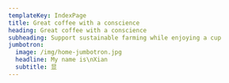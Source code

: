 ```yaml
---
templateKey: IndexPage
title: Great coffee with a conscience
heading: Great coffee with a conscience
subheading: Support sustainable farming while enjoying a cup
jumbotron:
  image: /img/home-jumbotron.jpg
  headline: My name is\nXian
  subtitle: 显
---
```

